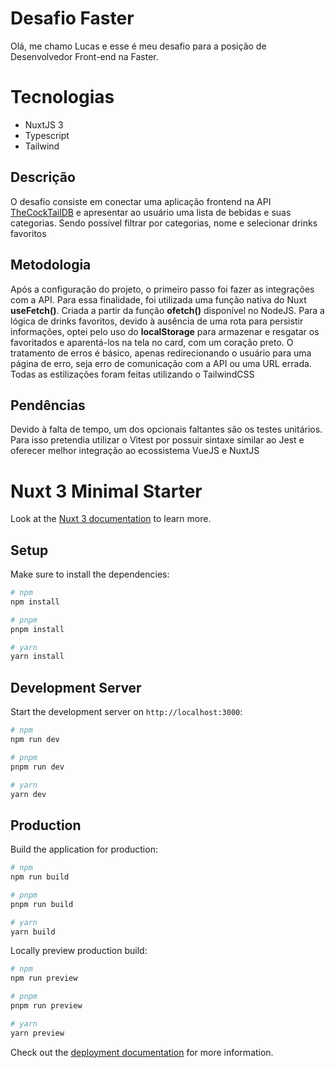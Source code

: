 # Desafio Faster

Olá, me chamo Lucas e esse é meu desafio para a posição de Desenvolvedor Front-end na Faster.


# Tecnologias

- NuxtJS 3
- Typescript
- Tailwind

## Descrição

O desafio consiste em conectar uma aplicação frontend na API [TheCockTailDB](https://www.thecocktaildb.com/api.php) e apresentar ao usuário uma lista de bebidas e suas categorias. Sendo possível filtrar por categorias, nome e selecionar drinks favoritos

## Metodologia

Após a configuração do projeto, o primeiro passo foi fazer as integrações com a API. Para essa finalidade, foi utilizada uma função nativa do Nuxt **useFetch()**. Criada a partir da função **ofetch()** disponível no NodeJS. 
Para a lógica de drinks favoritos, devido à ausência de uma rota para persistir informações, optei pelo uso do **localStorage** para armazenar e resgatar os favoritados e aparentá-los na tela no card, com um coração preto.
O tratamento de erros é básico, apenas redirecionando o usuário para uma página de erro, seja erro de comunicação com a API ou uma URL errada.
Todas as estilizações foram feitas utilizando o TailwindCSS

## Pendências

Devido à falta de tempo, um dos opcionais faltantes são os testes unitários. Para isso pretendia utilizar o Vitest por possuir sintaxe similar ao Jest e oferecer melhor integração ao ecossistema VueJS e NuxtJS

# Nuxt 3 Minimal Starter

Look at the [Nuxt 3 documentation](https://nuxt.com/docs/getting-started/introduction) to learn more.

## Setup

Make sure to install the dependencies:

```bash
# npm
npm install

# pnpm
pnpm install

# yarn
yarn install
```

## Development Server

Start the development server on `http://localhost:3000`:

```bash
# npm
npm run dev

# pnpm
pnpm run dev

# yarn
yarn dev
```

## Production

Build the application for production:

```bash
# npm
npm run build

# pnpm
pnpm run build

# yarn
yarn build
```

Locally preview production build:

```bash
# npm
npm run preview

# pnpm
pnpm run preview

# yarn
yarn preview
```

Check out the [deployment documentation](https://nuxt.com/docs/getting-started/deployment) for more information.
